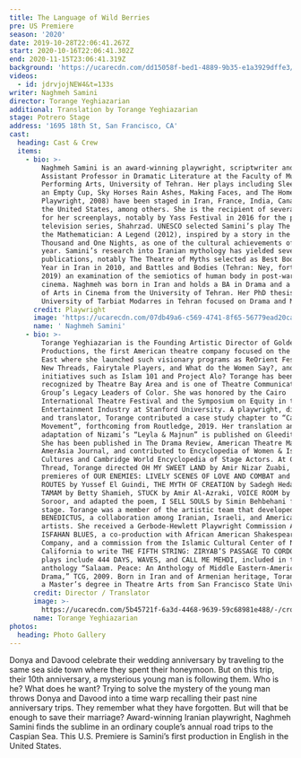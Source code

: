 ```yaml
---
title: The Language of Wild Berries
pre: US Premiere
season: '2020'
date: 2019-10-28T22:06:41.267Z
start: 2020-10-16T22:06:41.302Z
end: 2020-11-15T23:06:41.319Z
background: 'https://ucarecdn.com/dd15058f-bed1-4889-9b35-e1a3929dffe3/'
videos:
  - id: jdrvjojNEW4&t=133s
writer: Naghmeh Samini
director: Torange Yeghiazarian
additional: Translation by Torange Yeghiazarian
stage: Potrero Stage
address: '1695 18th St, San Francisco, CA'
cast:
  heading: Cast & Crew
  items:
    - bio: >-
        Naghmeh Samini is an award-winning playwright, scriptwriter and
        Assistant Professor in Dramatic Literature at the Faculty of Music and
        Performing Arts, University of Tehran. Her plays including Sleeping in
        an Empty Cup, Sky Horses Rain Ashes, Making Faces, and The Home (Best
        Playwright, 2008) have been staged in Iran, France, India, Canada, and
        the United States, among others. She is the recipient of several awards
        for her screenplays, notably by Yass Festival in 2016 for the popular
        television series, Shahrzad. UNESCO selected Samini’s play The King and
        the Mathematician: A Legend (2012), inspired by a story in the One
        Thousand and One Nights, as one of the cultural achievements of the
        year. Samini’s research into Iranian mythology has yielded several
        publications, notably The Theatre of Myths selected as Best Book of the
        Year in Iran in 2010, and Battles and Bodies (Tehran: Ney, forthcoming
        2019) an examination of the semiotics of human body in post-war Japanese
        cinema. Naghmeh was born in Iran and holds a BA in Drama and a Masters
        of Arts in Cinema from the University of Tehran. Her PhD thesis at the
        University of Tarbiat Modarres in Tehran focused on Drama and Mythology.
      credit: Playwright
      image: 'https://ucarecdn.com/07db49a6-c569-4741-8f65-56779ead20ca/'
      name: ' Naghmeh Samini'
    - bio: >-
        Torange Yeghiazarian is the Founding Artistic Director of Golden Thread
        Productions, the first American theatre company focused on the Middle
        East where she launched such visionary programs as ReOrient Festival,
        New Threads, Fairytale Players, and What do the Women Say?, and timely
        initiatives such as Islam 101 and Project Alo? Torange has been
        recognized by Theatre Bay Area and is one of Theatre Communication
        Group’s Legacy Leaders of Color. She was honored by the Cairo
        International Theatre Festival and the Symposium on Equity in the
        Entertainment Industry at Stanford University. A playwright, director,
        and translator, Torange contributed a case study chapter to “Casting a
        Movement”, forthcoming from Routledge, 2019. Her translation and stage
        adaptation of Nizami’s “Leyla & Majnun” is published on Gleeditions.com.
        She has been published in The Drama Review, American Theatre Magazine,
        AmerAsia Journal, and contributed to Encyclopedia of Women & Islamic
        Cultures and Cambridge World Encyclopedia of Stage Actors. At Golden
        Thread, Torange directed OH MY SWEET LAND by Amir Nizar Zuabi, and the
        premieres of OUR ENEMIES: LIVELY SCENES OF LOVE AND COMBAT and SCENIC
        ROUTES by Yussef El Guindi, THE MYTH OF CREATION by Sadegh Hedayat,
        TAMAM by Betty Shamieh, STUCK by Amir Al-Azraki, VOICE ROOM by Reza
        Soroor, and adapted the poem, I SELL SOULS by Simin Behbehani for the
        stage. Torange was a member of the artistic team that developed
        BENEDICTUS, a collaboration among Iranian, Israeli, and American
        artists. She received a Gerbode-Hewlett Playwright Commission Award for
        ISFAHAN BLUES, a co-production with African American Shakespeare
        Company, and a commission from the Islamic Cultural Center of Northern
        California to write THE FIFTH STRING: ZIRYAB’S PASSAGE TO CORDOBA. Other
        plays include 444 DAYS, WAVES, and CALL ME MEHDI, included in the
        anthology “Salaam. Peace: An Anthology of Middle Eastern-American
        Drama,” TCG, 2009. Born in Iran and of Armenian heritage, Torange holds
        a Master’s degree in Theatre Arts from San Francisco State University.
      credit: Director / Translator
      image: >-
        https://ucarecdn.com/5b45721f-6a3d-4468-9639-59c68981e488/-/crop/2968x3264/1079,0/-/preview/
      name: Torange Yeghiazarian
photos:
  heading: Photo Gallery
---
```

Donya and Davood celebrate their wedding anniversary by traveling to the same sea side town where they spent their honeymoon. But on this trip, their 10th anniversary, a mysterious young man is following them. Who is he? What does he want? Trying to solve the mystery of the young man throws Donya and Davood into a time warp recalling their past nine anniversary trips. They remember what they have forgotten. But will that be enough to save their marriage? Award-winning Iranian playwright, Naghmeh Samini finds the sublime in an ordinary couple’s annual road trips to the Caspian Sea. This U.S. Premiere is Samini’s first production in English in the United States.
